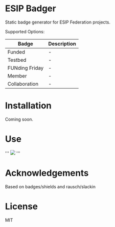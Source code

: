 ESIP Badger
===========

Static badge generator for ESIP Federation projects.

Supported Options:

| Badge | Description |
|-------|-------------|
| Funded | - |
| Testbed | - |
| FUNding Friday | - |
| Member | - |
| Collaboration | - |



Installation
============

Coming soon.


Use
===

'''
<img src="http://example.com/funded.svg">
'''


Acknowledgements
================

Based on badges/shields and rausch/slackin


License
=======
MIT